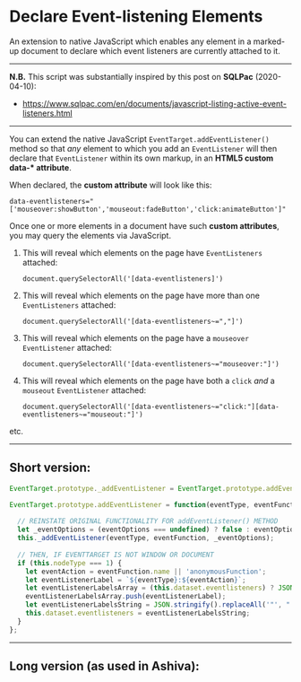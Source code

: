 # Declare Event-listening Elements
An extension to native JavaScript which enables any element in a marked-up document to declare which event listeners are currently attached to it.
_______

**N.B.** This script was substantially inspired by this post on **SQLPac** (2020-04-10):
 - https://www.sqlpac.com/en/documents/javascript-listing-active-event-listeners.html
________

You can extend the native JavaScript `EventTarget.addEventListener()` method so that *any* element to which you add an `EventListener` will then declare that `EventListener` within its own markup, in an **HTML5 custom data-\* attribute**.

When declared, the **custom attribute** will look like this:

    data-eventlisteners="['mouseover:showButton','mouseout:fadeButton','click:animateButton']"

Once one or more elements in a document have such **custom attributes**, you may query the elements via JavaScript.

 1. This will reveal which elements on the page have `EventListeners` attached:

    `document.querySelectorAll('[data-eventlisteners]')`

 2. This will reveal which elements on the page have more than one `EventListeners` attached:

    `document.querySelectorAll('[data-eventlisteners~=","]')`

 3. This will reveal which elements on the page have a `mouseover` `EventListener` attached:

    `document.querySelectorAll('[data-eventlisteners~="mouseover:"]')`

 4. This will reveal which elements on the page have both a `click` *and* a `mouseout` `EventListener` attached:

    `document.querySelectorAll('[data-eventlisteners~="click:"][data-eventlisteners~="mouseout:"]')`

etc.

_________

## Short version:

```js
EventTarget.prototype._addEventListener = EventTarget.prototype.addEventListener;

EventTarget.prototype.addEventListener = function(eventType, eventFunction, eventOptions) {
  
  // REINSTATE ORIGINAL FUNCTIONALITY FOR addEventListener() METHOD
  let _eventOptions = (eventOptions === undefined) ? false : eventOptions;
  this._addEventListener(eventType, eventFunction, _eventOptions);
   
  // THEN, IF EVENTTARGET IS NOT WINDOW OR DOCUMENT
  if (this.nodeType === 1) {
    let eventAction = eventFunction.name || 'anonymousFunction';
    let eventListenerLabel = `${eventType}:${eventAction}`;
    let eventListenerLabelsArray = (this.dataset.eventlisteners) ? JSON.parse(this.dataset.eventlisteners) : [];
    eventListenerLabelsArray.push(eventListenerLabel);
    let eventListenerLabelsString = JSON.stringify().replaceAll('"', "'");
    this.dataset.eventlisteners = eventListenerLabelsString;
  }
};
```

_____

## Long version (as used in Ashiva):
